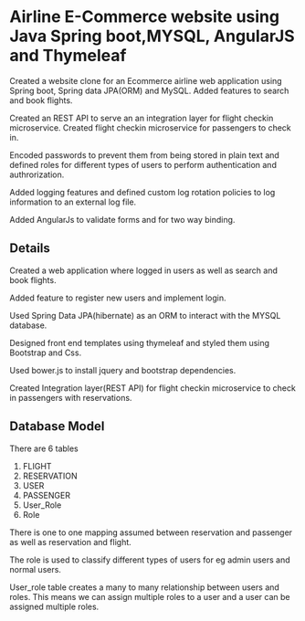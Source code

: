 
# Airline E-Commerce website using Java Spring boot,MYSQL, AngularJS and Thymeleaf

Created a website clone for an Ecommerce airline web application using Spring boot, Spring data JPA(ORM) and MySQL. Added features to search and book flights.

Created an REST API to serve an an integration layer for flight checkin microservice. Created flight checkin microservice for passengers to check in.

Encoded passwords to prevent them from being stored in plain text and defined roles for different types of users to perform authentication and authrorization.

Added logging features and defined custom log rotation policies to log information to an external log file.

Added AngularJs to validate forms and for two way binding.




## Details

Created a web application where logged in users as well as search and book flights.

Added feature to register new users and implement login.

Used Spring Data JPA(hibernate) as an ORM to interact with the MYSQL database.

Designed front end templates using thymeleaf and styled them using Bootstrap and Css.

Used bower.js to install jquery and bootstrap dependencies.

Created Integration layer(REST API) for flight checkin microservice to check in passengers with reservations.




## Database Model
There are 6 tables

1. FLIGHT
2. RESERVATION
3. USER
4. PASSENGER
5. User_Role
6. Role



There is one to one mapping assumed between reservation and passenger as well as reservation and flight.

The role is used to classify different types of users for eg admin users and normal users.

User_role table creates a many to many relationship between users and roles. This means we can assign multiple roles to a user and a user can be assigned multiple roles.
